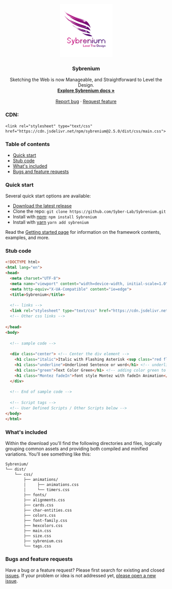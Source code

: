 <p align="center">
  <a href="https://syberstar.com/">
    <img src="https://github.com/Syber-Lab/Sybrenium/blob/main/imgs/Sybrenium.png" alt="Sybrenium logo" width="165" height="165">
  </a>
</p>

<h3 align="center">Sybrenium</h3>

<p align="center">
Sketching the Web is now Manageable, and Straightforward to Level the Design.
  <br>
  <!-- <a href="https://sybrenium.syberstar.com/"><strong>Explore Sybrenium docs »</strong></a> -->
  <a href="https://sybrenium.herokuapp.com/"><strong>Explore Sybrenium docs »</strong></a>
  <br>
  <br>
  <a href="https://github.com/Syber-Lab/Sybrenium/issues/new?assignees=&labels=bug&template=bug_report.yml">Report bug</a>
  ·
  <a href="https://github.com/Syber-Lab/Sybrenium/issues/new?assignees=&labels=feature&template=feature_request.yml">Request feature</a>
</p>

### CDN:
```
<link rel="stylesheet" type="text/css" href="https://cdn.jsdelivr.net/npm/sybrenium@2.5.0/dist/css/main.css">
```

### Table of contents
- [Quick start](#quick-start)
- [Stub code](#stub-code)
- [What's included](#whats-included)
- [Bugs and feature requests](#bugs-and-feature-requests)

### Quick start
Several quick start options are available:

- [Download the latest release](https://github.com/Syber-Lab/Sybrenium/archive/refs/tags/v2.5.0.zip)
- Clone the repo: `git clone https://github.com/Syber-Lab/Sybrenium.git`
- Install with [npm](https://www.npmjs.com/): `npm install Sybrenium`
- Install with [yarn](https://wwwyarnpkg.com) `yarn add sybrenium`

Read the [Getting started page](https://sybrenium.herokuapp.com/) for information on the framework contents, examples, and more.

### Stub code
```html
<!DOCTYPE html>
<html lang="en">
<head>
  <meta charset="UTF-8">
  <meta name="viewport" content="width=device-width, initial-scale=1.0">
  <meta http-equiv="X-UA-Compatible" content="ie=edge">
  <title>Sybrenium</title>

  <!-- links -->
  <link rel="stylesheet" type="text/css" href="https://cdn.jsdelivr.net/npm/sybrenium@2.5.0/dist/css/main.css">
  <!-- Other css links -->

</head>
<body>

  <!-- sample code -->

  <div class="center"> <!-- Center the div element -->
    <h1 class="italic">Italic with Flashing Asterisk <sup class="red flash">*</sup></h1> <!-- italicize the h1 -->
    <h1 class="underline">Underlined Sentence or word</h1> <!-- underlining the h1 -->
    <h1 class="green">Text Color Green</h1> <!-- adding color green to h1 -->
    <h1 class="Montez fadeIn">font style Montez with fadeIn Animation</h1> <!-- adding font-style to h1 -->
  </div>

  <!-- End of sample code -->

  <!-- Script tags -->
  <!-- User Defined Scripts / Other Scripts below -->
</body>
</html>
```

### What's included

Within the download you'll find the following directories and files, logically grouping common assets and providing both compiled and minified variations. You'll see something like this:

```
Sybrenium/
└── dist/
    └── css/
        ├── animations/
        │     ├── animations.css
        │     └── timers.css
        ├── fonts/
        ├── alignments.css
        ├── cards.css
        ├── char-entities.css
        ├── colors.css
        ├── font-family.css
        ├── hexcolors.css
        ├── main.css
        ├── size.css
        ├── sybrenium.css
        └── tags.css

```

### Bugs and feature requests

Have a bug or a feature request? Please first search for existing and closed [issues](https://github.com/Syber-Lab/Sybrenium/issues). If your problem or idea is not addressed yet, [please open a new issue](https://github.com/Syber-Lab/Sybrenium/issues/new).
